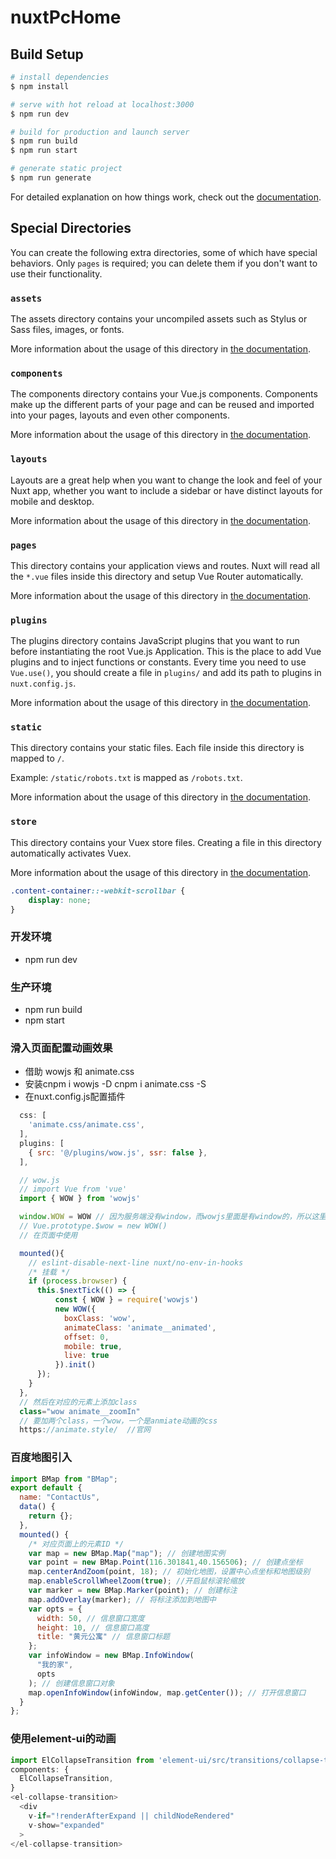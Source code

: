 # nuxtPcHome

## Build Setup

```bash
# install dependencies
$ npm install

# serve with hot reload at localhost:3000
$ npm run dev

# build for production and launch server
$ npm run build
$ npm run start

# generate static project
$ npm run generate
```

For detailed explanation on how things work, check out the [documentation](https://nuxtjs.org).

## Special Directories

You can create the following extra directories, some of which have special behaviors. Only `pages` is required; you can delete them if you don't want to use their functionality.

### `assets`

The assets directory contains your uncompiled assets such as Stylus or Sass files, images, or fonts.

More information about the usage of this directory in [the documentation](https://nuxtjs.org/docs/2.x/directory-structure/assets).

### `components`

The components directory contains your Vue.js components. Components make up the different parts of your page and can be reused and imported into your pages, layouts and even other components.

More information about the usage of this directory in [the documentation](https://nuxtjs.org/docs/2.x/directory-structure/components).

### `layouts`

Layouts are a great help when you want to change the look and feel of your Nuxt app, whether you want to include a sidebar or have distinct layouts for mobile and desktop.

More information about the usage of this directory in [the documentation](https://nuxtjs.org/docs/2.x/directory-structure/layouts).

### `pages`

This directory contains your application views and routes. Nuxt will read all the `*.vue` files inside this directory and setup Vue Router automatically.

More information about the usage of this directory in [the documentation](https://nuxtjs.org/docs/2.x/get-started/routing).

### `plugins`

The plugins directory contains JavaScript plugins that you want to run before instantiating the root Vue.js Application. This is the place to add Vue plugins and to inject functions or constants. Every time you need to use `Vue.use()`, you should create a file in `plugins/` and add its path to plugins in `nuxt.config.js`.

More information about the usage of this directory in [the documentation](https://nuxtjs.org/docs/2.x/directory-structure/plugins).

### `static`

This directory contains your static files. Each file inside this directory is mapped to `/`.

Example: `/static/robots.txt` is mapped as `/robots.txt`.

More information about the usage of this directory in [the documentation](https://nuxtjs.org/docs/2.x/directory-structure/static).

### `store`

This directory contains your Vuex store files. Creating a file in this directory automatically activates Vuex.

More information about the usage of this directory in [the documentation](https://nuxtjs.org/docs/2.x/directory-structure/store).


```css
.content-container::-webkit-scrollbar {
    display: none;
}
```

### 开发环境
- npm run dev
### 生产环境
- npm run build 
- npm start 

### 滑入页面配置动画效果

+ 借助 wowjs 和 animate.css
+ 安装cnpm i wowjs -D  cnpm i animate.css -S
+ 在nuxt.config.js配置插件
```js
  css: [
    'animate.css/animate.css',
  ],
  plugins: [
    { src: '@/plugins/wow.js', ssr: false },
  ],

  // wow.js
  // import Vue from 'vue'
  import { WOW } from 'wowjs'

  window.WOW = WOW // 因为服务端没有window，而wowjs里面是有window的，所以这里必须手动创建一个
  // Vue.prototype.$wow = new WOW()
  // 在页面中使用

  mounted(){
    // eslint-disable-next-line nuxt/no-env-in-hooks
    /* 挂载 */
    if (process.browser) {
      this.$nextTick(() => {
          const { WOW } = require('wowjs')
          new WOW({
            boxClass: 'wow',
            animateClass: 'animate__animated',
            offset: 0,
            mobile: true,
            live: true
          }).init()
      });
    }
  },
  // 然后在对应的元素上添加class
  class="wow animate__zoomIn"
  // 要加两个class，一个wow，一个是anmiate动画的css
  https://animate.style/  //官网
```

### 百度地图引入

```js
import BMap from "BMap";
export default {
  name: "ContactUs",
  data() {
    return {};
  },
  mounted() {
    /* 对应页面上的元素ID */
    var map = new BMap.Map("map"); // 创建地图实例
    var point = new BMap.Point(116.301841,40.156506); // 创建点坐标
    map.centerAndZoom(point, 18); // 初始化地图，设置中心点坐标和地图级别
    map.enableScrollWheelZoom(true); //开启鼠标滚轮缩放
    var marker = new BMap.Marker(point); // 创建标注
    map.addOverlay(marker); // 将标注添加到地图中
    var opts = {
      width: 50, // 信息窗口宽度
      height: 10, // 信息窗口高度
      title: "黄元公寓" // 信息窗口标题
    };
    var infoWindow = new BMap.InfoWindow(
      "我的家",
      opts
    ); // 创建信息窗口对象
    map.openInfoWindow(infoWindow, map.getCenter()); // 打开信息窗口
  }
};
```

### 使用element-ui的动画

```js
import ElCollapseTransition from 'element-ui/src/transitions/collapse-transition';
components: {
  ElCollapseTransition,
}
<el-collapse-transition>
  <div
    v-if="!renderAfterExpand || childNodeRendered"
    v-show="expanded"
  >
</el-collapse-transition>
```